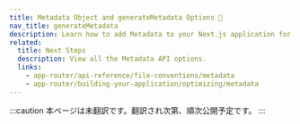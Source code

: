 ```yaml
---
title: Metadata Object and generateMetadata Options 🚧
nav_title: generateMetadata
description: Learn how to add Metadata to your Next.js application for improved search engine optimization (SEO) and web shareability.
related:
  title: Next Steps
  description: View all the Metadata API options.
  links:
    - app-router/api-reference/file-conventions/metadata
    - app-router/building-your-application/optimizing/metadata
---
```


:::caution
本ページは未翻訳です。翻訳され次第、順次公開予定です。
:::
